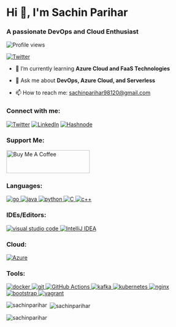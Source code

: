 # Hi 👋, I'm Sachin Parihar
### A passionate DevOps and Cloud Enthusiast

![Profile views](https://komarev.com/ghpvc/?username=sachinparihar&label=Profile%20views&color=0e75b6&style=flat)

[![Twitter](https://img.shields.io/twitter/follow/sachinsarkar001?logo=twitter&style=for-the-badge)](https://twitter.com/sachinsarkar001)

- 🌱 I’m currently learning **Azure Cloud and FaaS Technologies**

- 💬 Ask me about **DevOps, Azure Cloud, and Serverless**

- 📫 How to reach me: sachinparihar98120@gmail.com


<h3 align="left">Connect with me:</h3>

[![Twitter](https://img.shields.io/badge/Twitter-%231DA1F2?style=for-the-badge&logo=Twitter&logoColor=white)](https://twitter.com/sachinsarkar001)
[![LinkedIn](https://img.shields.io/badge/LinkedIn-%230077B5?style=for-the-badge&logo=linkedin&logoColor=white)](https://www.linkedin.com/in/sachin-parihar-937b3b237/)
[![Hashnode](https://img.shields.io/badge/Hashnode-2962FF?style=for-the-badge&logo=hashnode&logoColor=white)](https://sachinparihar.hashnode.dev)

<h3 align="left">Support Me:</h3>
<a href="https://www.buymeacoffee.com/sachinparihar" target="_blank"><img src="https://cdn.buymeacoffee.com/buttons/v2/default-yellow.png" alt="Buy Me A Coffee" style="height: 60px !important;width: 217px !important;" ></a>


<h3 align="left">Languages:</h3>
<p align="left">
   <a href="https://golang.org" target="_blank" rel="noreferrer">
    <img src="https://img.shields.io/badge/go-%2300ADD8.svg?style=for-the-badge&logo=go&logoColor=white" alt="go"/>
  </a>
  <a href="https://www.java.com" target="_blank" rel="noreferrer">
    <img src="https://img.shields.io/badge/java-%23ED8B00.svg?style=for-the-badge&logo=java&logoColor=white" alt="java"/>
  </a>
   <a href="https://www.python.org" target="_blank" rel="noreferrer">
    <img src="https://img.shields.io/badge/python-%2314354C.svg?style=for-the-badge&logo=python&logoColor=white" alt="python"/>
  </a>
  <a href="https://www.w3schools.com/cpp/" target="_blank" rel="noreferrer">
  <img src="https://img.shields.io/badge/C-%23239120.svg?style=for-the-badge&logo=c&logoColor=white" alt="C"/>
  </a>
  <a href="https://www.cprogramming.com/" target="_blank" rel="noreferrer">
    <img src="https://img.shields.io/badge/c%2B%2B-%2300599C.svg?style=for-the-badge&logo=c%2B%2B&logoColor=white" alt="c++"/>
  </a>
</p>

<h3 align="left">IDEs/Editors:</h3>
<p align="left">
  <a href="https://code.visualstudio.com/" target="_blank" rel="noreferrer">
    <img src="https://img.shields.io/badge/visual%20studio%20code-%23007ACC.svg?style=for-the-badge&logo=visual-studio-code&logoColor=white" alt="visual studio code"/>
  </a>
  <a href="https://www.jetbrains.com/idea/" target="_blank" rel="noreferrer">
    <img src="https://img.shields.io/badge/intellij%20idea-%23000000.svg?style=for-the-badge&logo=intellij-idea&logoColor=white" alt="IntelliJ IDEA"/>
  </a>
</p>

<h3 align="left">Cloud:</h3>
<p align="left">
  <a href="https://azure.microsoft.com/en-in/" target="_blank" rel="noreferrer">
    <img src="https://img.shields.io/badge/Microsoft%20Azure-%230078D4.svg?style=for-the-badge&logo=microsoft-azure&logoColor=white" alt="Azure"/>
  </a>
</p>

<h3 align="left">Tools:</h3>
<p align="left">
  <a href="https://www.docker.com/" target="_blank" rel="noreferrer">
    <img src="https://img.shields.io/badge/docker-%232496ED.svg?style=for-the-badge&logo=docker&logoColor=white" alt="docker"/>
  </a>
  <a href="https://git-scm.com/" target="_blank" rel="noreferrer">
    <img src="https://img.shields.io/badge/Git-%23F05032.svg?style=for-the-badge&logo=git&logoColor=white" alt="git"/>
  </a>
  <a href="https://github.com/features/actions" target="_blank" rel="noreferrer">
    <img src="https://img.shields.io/badge/GitHub%20Actions-%232088FF.svg?style=for-the-badge&logo=github-actions&logoColor=white" alt="GitHub Actions"/>
  </a>
  <a href="https://kafka.apache.org/" target="_blank" rel="noreferrer">
    <img src="https://img.shields.io/badge/Apache%20Kafka-%23000000.svg?style=for-the-badge&logo=apache-kafka&logoColor=white" alt="kafka"/>
  </a>
  <a href="https://kubernetes.io" target="_blank" rel="noreferrer">
    <img src="https://img.shields.io/badge/Kubernetes-%23326CE5.svg?style=for-the-badge&logo=kubernetes&logoColor=white" alt="kubernetes"/>
  </a>
  <a href="https://www.nginx.com" target="_blank" rel="noreferrer">
    <img src="https://img.shields.io/badge/NGINX-%23009639.svg?style=for-the-badge&logo=nginx&logoColor=white" alt="nginx"/>
  </a>
  <a href="https://getbootstrap.com" target="_blank" rel="noreferrer">
    <img src="https://img.shields.io/badge/bootstrap-%23563D7C.svg?style=for-the-badge&logo=bootstrap&logoColor=white" alt="bootstrap"/>
  </a>
  <a href="https://www.vagrantup.com/" target="_blank" rel="noreferrer">
    <img src="https://img.shields.io/badge/Vagrant-%231563FF.svg?style=for-the-badge&logo=vagrant&logoColor=white" alt="vagrant"/>
  </a>
</p>

<p align="center">
  <img align="left" src="https://github-readme-stats.vercel.app/api/top-langs?username=sachinparihar&show_icons=true&locale=en&layout=compact&theme=tokyonight" alt="sachinparihar"/>
</p>

<p>&nbsp;<img align="center" src="https://github-readme-stats.vercel.app/api?username=sachinparihar&show_icons=true&locale=en&theme=tokyonight" alt="sachinparihar" /></p>

<p><img align="center" src="https://github-readme-streak-stats.herokuapp.com/?user=sachinparihar&theme=tokyonight" alt="sachinparihar" /></p>


